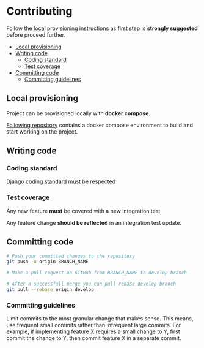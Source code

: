 # Contributing

Follow the local provisioning instructions as first step is **strongly 
suggested** before proceed further.

* [Local provisioning](#local-provisioning)
* [Writing code](#writing-code)
  * [Coding standard](#coding-standard)
  * [Test coverage](#test-coverage)
* [Committing code](#committing-code)
  * [Committing guidelines](#committing-guidelines)

## Local provisioning

Project can be provisioned locally with **docker compose**.

[Following repository](https://github.com/Multidialogo/teambuilding-app-provisioning) 
contains a docker compose environment to build and start working 
on the project.

## Writing code

### Coding standard

Django [coding standard](https://docs.djangoproject.com/en/dev/internals/contributing/writing-code/coding-style/) 
must be respected

### Test coverage

Any new feature **must** be covered with a new integration test.

Any feature change **should be reflected** in an integration test update.

## Committing code
```bash
# Push your committed changes to the repository
git push -u origin BRANCH_NAME

# Make a pull request on GitHub from BRANCH_NAME to develop branch

# After a successfull merge you can pull rebase develop branch
git pull --rebase origin develop
```

### Committing guidelines
Limit commits to the most granular change that makes sense. 
This means, use frequent small commits rather than infrequent large 
commits. For example, if implementing feature X requires a small change 
to Y, first commit the change to Y, then commit feature X in a separate 
commit. 
